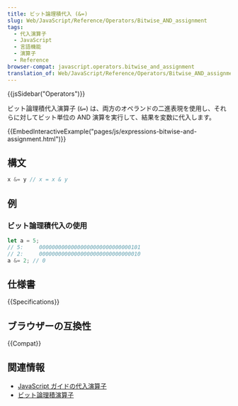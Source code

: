```yaml
---
title: ビット論理積代入 (&=)
slug: Web/JavaScript/Reference/Operators/Bitwise_AND_assignment
tags:
  - 代入演算子
  - JavaScript
  - 言語機能
  - 演算子
  - Reference
browser-compat: javascript.operators.bitwise_and_assignment
translation_of: Web/JavaScript/Reference/Operators/Bitwise_AND_assignment
---
```

{{jsSidebar("Operators")}}

ビット論理積代入演算子 (`&=`) は、両方のオペランドの二進表現を使用し、それらに対してビット単位の AND 演算を実行して、結果を変数に代入します。

{{EmbedInteractiveExample("pages/js/expressions-bitwise-and-assignment.html")}}

## 構文

```js
x &= y // x = x & y
```

## 例

### ビット論理積代入の使用

```js
let a = 5;
// 5:     00000000000000000000000000000101
// 2:     00000000000000000000000000000010
a &= 2; // 0
```

## 仕様書

{{Specifications}}

## ブラウザーの互換性

{{Compat}}

## 関連情報

- [JavaScript ガイドの代入演算子](/ja/docs/Web/JavaScript/Guide/Expressions_and_Operators#代入演算子)
- [ビット論理積演算子](/ja/docs/Web/JavaScript/Reference/Operators/Bitwise_AND)
